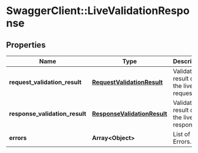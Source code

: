# SwaggerClient::LiveValidationResponse

## Properties
Name | Type | Description | Notes
------------ | ------------- | ------------- | -------------
**request_validation_result** | [**RequestValidationResult**](RequestValidationResult.md) | Validation result of the live request | [optional] 
**response_validation_result** | [**ResponseValidationResult**](ResponseValidationResult.md) | Validation result of the live response | [optional] 
**errors** | **Array&lt;Object&gt;** | List of Errors. | [optional] 


